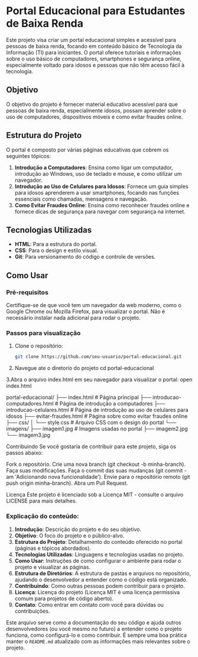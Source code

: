# Portal Educacional para Estudantes de Baixa Renda

Este projeto visa criar um portal educacional simples e acessível para pessoas de baixa renda, focando em conteúdo básico de Tecnologia da Informação (TI) para iniciantes. O portal oferece tutoriais e informações sobre o uso básico de computadores, smartphones e segurança online, especialmente voltado para idosos e pessoas que não têm acesso fácil à tecnologia.

## Objetivo

O objetivo do projeto é fornecer material educativo acessível para que pessoas de baixa renda, especialmente idosos, possam aprender sobre o uso de computadores, dispositivos móveis e como evitar fraudes online.

## Estrutura do Projeto

O portal é composto por várias páginas educativas que cobrem os seguintes tópicos:

1. **Introdução a Computadores**: Ensina como ligar um computador, introdução ao Windows, uso de teclado e mouse, e como utilizar um navegador.
2. **Introdução ao Uso de Celulares para Idosos**: Fornece um guia simples para idosos aprenderem a usar smartphones, focando nas funções essenciais como chamadas, mensagens e navegação.
3. **Como Evitar Fraudes Online**: Ensina como reconhecer fraudes online e fornece dicas de segurança para navegar com segurança na internet.

## Tecnologias Utilizadas

- **HTML**: Para a estrutura do portal.
- **CSS**: Para o design e estilo visual.
- **Git**: Para versionamento do código e controle de versões.

## Como Usar

### Pré-requisitos

Certifique-se de que você tem um navegador da web moderno, como o Google Chrome ou Mozilla Firefox, para visualizar o portal. Não é necessário instalar nada adicional para rodar o projeto.

### Passos para visualização

1. Clone o repositório:
   ```bash
   git clone https://github.com/seu-usuario/portal-educacional.git

2. Navegue ate o diretorio do projeto
  cd portal-educacional

3.Abra o arquivo index.html em seu navegador para visualizar o portal:
 open index.html

portal-educacional/
├── index.html            # Página principal
├── introducao-computadores.html   # Página de introdução a computadores
├── introducao-celulares.html      # Página de introdução ao uso de celulares para idosos
├── evitar-fraudes.html           # Página sobre como evitar fraudes online
├── css/
│   └── style.css         # Arquivo CSS com o design do portal
└── imagens/
    ├── imagem1.jpg       # Imagens usadas no portal
    ├── imagem2.jpg
    └── imagem3.jpg

Contribuindo
Se você gostaria de contribuir para este projeto, siga os passos abaixo:

Fork o repositório.
Crie uma nova branch (git checkout -b minha-branch).
Faça suas modificações.
Faça o commit das suas mudanças (git commit -am 'Adicionando nova funcionalidade').
Envie para o repositório remoto (git push origin minha-branch).
Abra um Pull Request.

Licença
Este projeto é licenciado sob a Licença MIT - consulte o arquivo LICENSE para mais detalhes.


### Explicação do conteúdo:

1. **Introdução**: Descrição do projeto e do seu objetivo.
2. **Objetivo**: O foco do projeto e o público-alvo.
3. **Estrutura do Projeto**: Detalhamento do conteúdo oferecido no portal (páginas e tópicos abordados).
4. **Tecnologias Utilizadas**: Linguagens e tecnologias usadas no projeto.
5. **Como Usar**: Instruções de como configurar o ambiente para rodar o projeto e visualizar as páginas.
6. **Estrutura de Diretórios**: A estrutura de pastas e arquivos no repositório, ajudando o desenvolvedor a entender como o código está organizado.
7. **Contribuindo**: Como outras pessoas podem contribuir para o projeto.
8. **Licença**: Licença do projeto (Licença MIT é uma licença permissiva comum para projetos de código aberto).
9. **Contato**: Como entrar em contato com você para dúvidas ou contribuições.

Este arquivo serve como a documentação do seu código e ajuda outros desenvolvedores (ou você mesmo no futuro) a entender como o projeto funciona, como configurá-lo e como contribuir. É sempre uma boa prática manter o `README.md` atualizado com as informações mais relevantes sobre o projeto.

